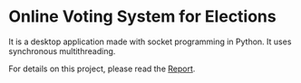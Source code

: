 # Online Voting System for Elections
 It is a desktop application made with socket programming in Python. It uses synchronous multithreading. 
 
 For details on this project, please read the <a href=" https://github.com/vermu490/BharatVote-Online-Voting-System-for-Indian-Elections/blob/main/Report.pdf">Report</a>.
